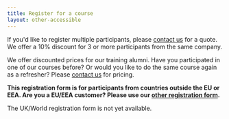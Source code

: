 ```yaml
---
title: Register for a course
layout: other-accessible
---
```


If you'd like to register multiple participants, please [contact
us](https://www.qwan.eu/contact) for a quote. We offer a 10% discount for 3 or
more participants from the same company.

We offer discounted prices for our training alumni. Have you participated in one
of our courses before? Or would you like to do the same course again as a
refresher? Please [contact us](https://www.qwan.eu/contact) for pricing.

**This registration form is for participants from countries outside the EU or EEA. Are you a EU/EEA customer? Please use our [other registration form](/training/register).**

The UK/World registration form is not yet available. 
